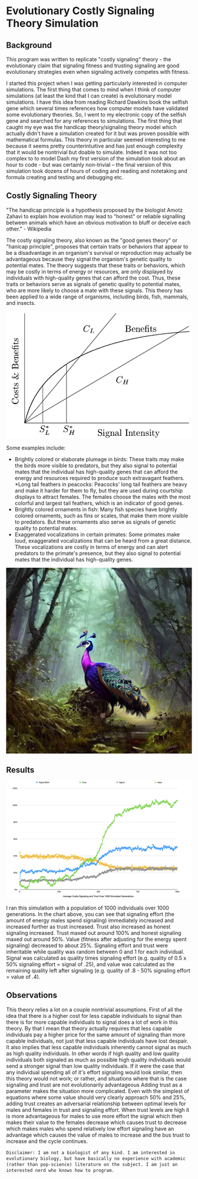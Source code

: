 # Evolutionary Costly Signaling Theory Simulation

## Background

This program was written to replicate "costly signaling" theory - the evolutionary claim that signaling fitness and trusting signaling are good evolutionary strategies even when signaling actively competes with fitness.

I started this project when I was getting particularly interested in computer simulations. The first thing that comes to mind when I think of computer simulations (at least the kind that I can create) is evolutionary model simulations. I have this idea from reading Richard Dawkins book the selfish gene which several times references how computer models have validated some evolutionary theories. So, I went to my electronic copy of the selfish gene and searched for any references to simulations.
The first thing that caught my eye was the handicap theory/signaling theory model which actually didn't have a simulation created for it but was proven possible with mathematical formulas. This theory in particular seemed interesting to me because it seems pretty counterintuitive and has just enough complexity that it would be nontrivial but doable to simulate. Indeed it was not too complex to to model Dash my first version of the simulation took about an hour to code - but was certainly non-trivial – the final version of this simulation took dozens of hours of coding and reading and notetaking and formula creating and testing and debugging etc. 

## Costly Signaling Theory

"The handicap principle is a hypothesis proposed by the biologist Amotz Zahavi to explain how evolution may lead to "honest" or reliable signalling between animals which have an obvious motivation to bluff or deceive each other." - Wikipedia

The costly signaling theory, also known as the "good genes theory" or "hanicap principle", proposes that certain traits or behaviors that appear to be a disadvantage in an organism's survival or reproduction may actually be advantageous because they signal the organism's genetic quality to potential mates. The theory suggests that these traits or behaviors, which may be costly in terms of energy or resources, are only displayed by individuals with high-quality genes that can afford the cost. Thus, these traits or behaviors serve as signals of genetic quality to potential mates, who are more likely to choose a mate with these signals. This theory has been applied to a wide range of organisms, including birds, fish, mammals, and insects.

![Cost-Benefit Chart](Resources/Cost-Benefit_Chart.png)

Some examples include:

* Brightly colored or elaborate plumage in birds: These traits may make the birds more visible to predators, but they also signal to potential mates that the individual has high-quality genes that can afford the energy and resources required to produce such extravagant feathers.
*Long tail feathers in peacocks: Peacocks' long tail feathers are heavy and make it harder for them to fly, but they are used during courtship displays to attract females. The females choose the males with the most colorful and largest tail feathers, which is an indicator of good genes.
* Brightly colored ornaments in fish: Many fish species have brightly colored ornaments, such as fins or scales, that make them more visible to predators. But these ornaments also serve as signals of genetic quality to potential mates.
* Exaggerated vocalizations in certain primates: Some primates make loud, exaggerated vocalizations that can be heard from a great distance. These vocalizations are costly in terms of energy and can alert predators to the primate's presence, but they also signal to potential mates that the individual has high-quality genes.

![Stable Diffusion generated peacock image](Resources/Header_Image.jpg)

## Results

![Results Chart](Resources/Results_Chart.png)

I ran this simulation with a population of 1000 individuals over 1000 generations. In the chart above, you can see that signaling effort (the amount of energy males spend signaling) immediately increased and increased further as trust increased. Trust also increased as honest signaling increased. Trust maxed out around 100% and honest signaling maxed out around 50%. Value (fitness after adjusting for the energy spent signaling) decreased to about 25%. Signaling effort and trust were inheritable while quality was random between 0 and 1 for each individual. Signal was calculated as quality times signaling effort (e.g. quality of 0.5 x 50% signaling effort = signal of .25), and value was calculated as the remaining quality left after signaling (e.g. quality of .8 - 50% signaling effort = value of .4).

## Observations
This theory relies a lot on a couple nontrivial assumptions. First of all the idea that there is a higher cost for less capable individuals to signal than there is for more capable individuals to signal does a lot of work in this theory. By that I mean that theory actually requires that less capable individuals pay a higher price for the same amount of signaling than more capable individuals, not just that less capable individuals have lost despair. It also implies that less capable individuals inherently cannot signal as much as high quality individuals. In other words if high quality and low quality individuals both signaled as much as possible high quality individuals would send a stronger signal than low quality individuals. If it were the case that any individual spending all of it's effort signaling would look similar, then this theory would not work; or rather, and situations where that is the case signaling and trust are not evolutionarily advantageous
Adding trust as a parameter makes the situation more complicated. Even with the simplest of equations where some value should very clearly approach 50% and 25%, adding trust creates an adversarial relationship between optimal levels for males and females in trust and signaling effort. When trust levels are high it is more advantageous for males to use more effort the signal which then makes their value to the females decrease which causes trust to decrease which makes males who spend relatively low effort signaling have an advantage which causes the value of males to increase and the bus trust to increase and the cycle continues. 

    Disclaimer: I am not a biologist of any kind. I am interested in evolutionary biology, but have basically no experience with academic (rather than pop-science) literature on the subject. I am just an interested nerd who knows how to program.